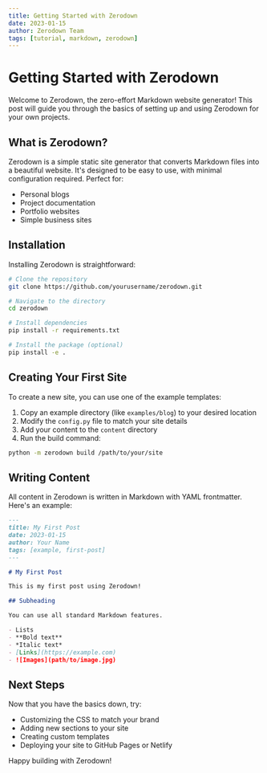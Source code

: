 ```yaml
---
title: Getting Started with Zerodown
date: 2023-01-15
author: Zerodown Team
tags: [tutorial, markdown, zerodown]
---
```


# Getting Started with Zerodown

Welcome to Zerodown, the zero-effort Markdown website generator! This post will guide you through the basics of setting up and using Zerodown for your own projects.

## What is Zerodown?

Zerodown is a simple static site generator that converts Markdown files into a beautiful website. It's designed to be easy to use, with minimal configuration required. Perfect for:

- Personal blogs
- Project documentation
- Portfolio websites
- Simple business sites

## Installation

Installing Zerodown is straightforward:

```bash
# Clone the repository
git clone https://github.com/yourusername/zerodown.git

# Navigate to the directory
cd zerodown

# Install dependencies
pip install -r requirements.txt

# Install the package (optional)
pip install -e .
```

## Creating Your First Site

To create a new site, you can use one of the example templates:

1. Copy an example directory (like `examples/blog`) to your desired location
2. Modify the `config.py` file to match your site details
3. Add your content to the `content` directory
4. Run the build command:

```bash
python -m zerodown build /path/to/your/site
```

## Writing Content

All content in Zerodown is written in Markdown with YAML frontmatter. Here's an example:

```markdown
---
title: My First Post
date: 2023-01-15
author: Your Name
tags: [example, first-post]
---

# My First Post

This is my first post using Zerodown!

## Subheading

You can use all standard Markdown features.

- Lists
- **Bold text**
- *Italic text*
- [Links](https://example.com)
- ![Images](path/to/image.jpg)
```

## Next Steps

Now that you have the basics down, try:

- Customizing the CSS to match your brand
- Adding new sections to your site
- Creating custom templates
- Deploying your site to GitHub Pages or Netlify

Happy building with Zerodown!
